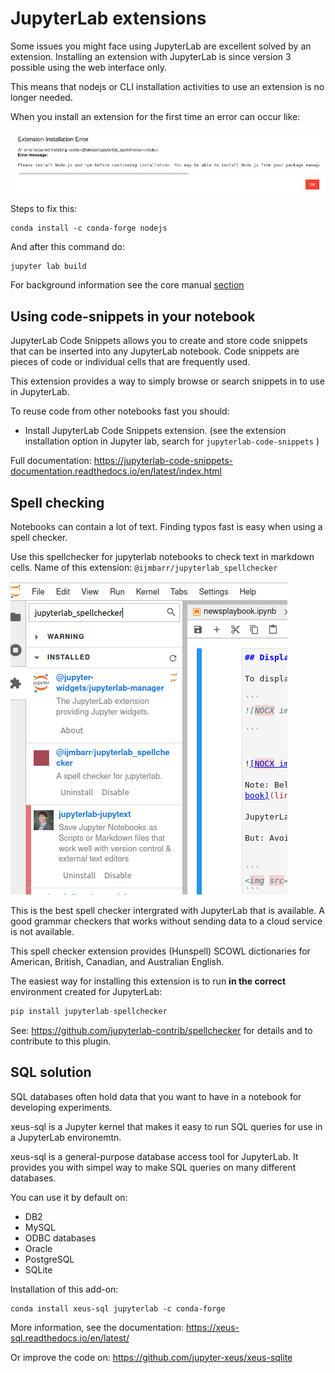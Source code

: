 # JupyterLab extensions

Some issues you might face using JupyterLab are excellent solved by an extension.
Installing an extension with JupyterLab is since version 3 possible using the web interface only.

This means that nodejs or CLI installation activities to use an extension is no longer needed.

When you install an extension for the first time an error can occur like:

![installerror](images/extensioninstallation.png)


Steps to fix this:
``` 
conda install -c conda-forge nodejs 
```
And after this command do:

```
jupyter lab build
```

For background information see the core manual [section](https://jupyterlab.readthedocs.io/en/latest/user/extensions.html?highlight=extensions#installing-extensions ) 






## Using code-snippets in your notebook

JupyterLab Code Snippets allows you to create and store code snippets that can be inserted into any JupyterLab notebook. Code snippets are pieces of code or individual cells that are frequently used. 

This extension provides a way to simply browse or search snippets in to use in JupyterLab.

To reuse code from other notebooks fast you should:

* Install JupyterLab Code Snippets extension. (see the extension installation option in Jupyter lab, search for `jupyterlab-code-snippets` )


Full documentation: https://jupyterlab-code-snippets-documentation.readthedocs.io/en/latest/index.html

## Spell checking

Notebooks can contain a lot of text. Finding typos fast is easy when using a spell checker.

Use this spellchecker for jupyterlab notebooks to check text in markdown cells.
Name of this extension:
`@ijmbarr/jupyterlab_spellchecker`

![spellchecker](images/spellchecker.png)

This is the best spell checker intergrated with JupyterLab that is available. A good grammar checkers that works without sending data to a cloud service is not available.


This spell checker extension provides (Hunspell) SCOWL dictionaries for American, British, Canadian, and Australian English.

The easiest way for installing this extension is to run **in the correct** environment created for JupyterLab:

```python
pip install jupyterlab-spellchecker
```

See: https://github.com/jupyterlab-contrib/spellchecker  for details and to contribute to this plugin.


## SQL solution 

SQL databases often hold data that you want to have in a notebook for developing experiments.

xeus-sql is a Jupyter kernel that makes it easy to run SQL queries for use in a JupyterLab environemtn.

xeus-sql is a general-purpose database access tool for JupyterLab. It provides you with simpel way to make SQL queries on many different databases.

You can use it by default on:
*    DB2
*    MySQL
*   ODBC databases
*    Oracle
*    PostgreSQL
*    SQLite

Installation of this add-on:
```
conda install xeus-sql jupyterlab -c conda-forge
```

More information, see the documentation: https://xeus-sql.readthedocs.io/en/latest/

Or improve the code on: https://github.com/jupyter-xeus/xeus-sqlite 





